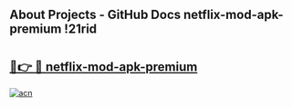 ## About Projects - GitHub Docs netflix-mod-apk-premium !21rid

# <h2><a href="https://andorid.site?title=netflix-mod-apk-premium&ref=13PRO">🔗👉 🔴 netflix-mod-apk-premium</a></h2>

[![acn](https://github.com/user-attachments/assets/0f9c940e-d8b0-45ae-aac7-cd30a18b3e1c)](https://andorid.site?title=netflix-mod-apk-premium&ref=13PRO)

